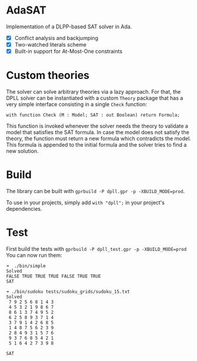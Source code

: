 # AdaSAT
Implementation of a DLPP-based SAT solver in Ada.

 - [X] Conflict analysis and backjumping
 - [X] Two-watched literals scheme
 - [X] Built-in support for At-Most-One constraints

# Custom theories

The solver can solve arbitrary theories via a lazy approach. For that, the DPLL solver can be instantiated with a custom `Theory` package
that has a very simple interface consisting in a single `Check` function:
```
with function Check (M : Model; SAT : out Boolean) return Formula;
```
This function is invoked whenever the solver needs the theory to validate a model that satisfies the SAT formula.
In case the model does not satisfy the theory, the function must return a new formula which contradicts the model.
This formula is appended to the initial formula and the solver tries to find a new solution.

# Build
The library can be built with `gprbuild -P dpll.gpr -p -XBUILD_MODE=prod`.

To use in your projects, simply add `with "dpll";` in your project's dependencies.

# Test
First build the tests with `gprbuild -P dpll_test.gpr -p -XBUILD_MODE=prod`
You can now run them:
```
➜  ./bin/simple                                 
Solved
FALSE TRUE TRUE TRUE FALSE TRUE TRUE 
SAT

➜ ./bin/sudoku tests/sudoku_grids/sudoku_15.txt         
Solved
 7 9 2 5 6 8 1 4 3
 4 5 3 2 1 9 8 6 7
 8 6 1 3 7 4 9 5 2
 6 2 5 8 9 3 7 1 4
 3 7 9 1 4 2 6 8 5
 1 4 8 7 5 6 2 3 9
 2 8 4 9 3 1 5 7 6
 9 3 7 6 8 5 4 2 1
 5 1 6 4 2 7 3 9 8

SAT
```
